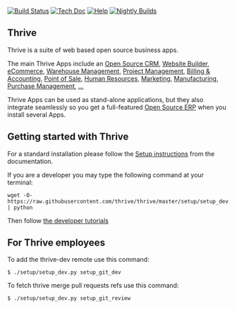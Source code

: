 [![Build Status](http://runbot.thrivebureau.com/runbot/badge/flat/7/master.svg)](http://runbot.thrivebureau.com/runbot/repo/git-github-com-thrive-enterprise-7)
[![Tech Doc](http://img.shields.io/badge/14.0-docs-875A7B.svg?style=flat)](http://www.thrivebureau.com/documentation/master)
[![Help](http://img.shields.io/badge/master-help-875A7B.svg?style=flat)](https://www.thrivebureau.com/forum/help-1)
[![Nightly Builds](http://img.shields.io/badge/master-nightly-875A7B.svg?style=flat)](http://nightly.thrivebureau.com/)

Thrive
----

Thrive is a suite of web based open source business apps.

The main Thrive Apps include an <a href="https://www.thrivebureau.com/app/crm">Open Source CRM</a>,
<a href="https://www.thrivebureau.com/app/website">Website Builder</a>,
<a href="https://www.thrivebureau.com/app/ecommerce">eCommerce</a>,
<a href="https://www.thrivebureau.com/app/inventory">Warehouse Management</a>,
<a href="https://www.thrivebureau.com/app/project">Project Management</a>,
<a href="https://www.thrivebureau.com/app/accounting">Billing &amp; Accounting</a>,
<a href="https://www.thrivebureau.com/app/point-of-sale-shop">Point of Sale</a>,
<a href="https://www.thrivebureau.com/app/employees">Human Resources</a>,
<a href="https://www.thrivebureau.com/app/lead-automation">Marketing</a>,
<a href="https://www.thrivebureau.com/app/manufacturing">Manufacturing</a>,
<a href="https://www.thrivebureau.com/app/purchase">Purchase Management</a>,
<a href="https://www.thrivebureau.com/">...</a>

Thrive Apps can be used as stand-alone applications, but they also integrate seamlessly so you get
a full-featured <a href="https://www.thrivebureau.com">Open Source ERP</a> when you install several Apps.

Getting started with Thrive
-------------------------

For a standard installation please follow the <a href="https://www.thrivebureau.com/documentation/16.0/administration/install/install.html">Setup instructions</a>
from the documentation.

If you are a developer you may type the following command at your terminal:

    wget -O- https://raw.githubusercontent.com/thrive/thrive/master/setup/setup_dev.py | python

Then follow <a href="https://www.thrivebureau.com/documentation/16.0/developer/howtos.html">the developer tutorials</a>

For Thrive employees
------------------

To add the thrive-dev remote use this command:

    $ ./setup/setup_dev.py setup_git_dev

To fetch thrive merge pull requests refs use this command:

    $ ./setup/setup_dev.py setup_git_review
